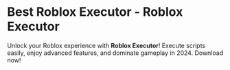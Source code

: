 # Best Roblox Executor - Roblox Executor
Unlock your Roblox experience with **Roblox Executor**! Execute scripts easily, enjoy advanced features, and dominate gameplay in 2024. Download now!
